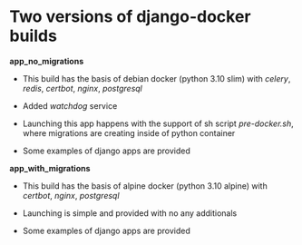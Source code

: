 <h1>Two versions of django-docker builds</h1>

**app_no_migrations**

- This build has the basis of debian docker (python 3.10 slim) with *celery*, *redis*, *certbot*, *nginx*, *postgresql*

- Added *watchdog* service

- Launching this app happens with the support of sh script *pre-docker.sh*, where migrations are creating inside of python container

- Some examples of django apps are provided


**app_with_migrations**

- This build has the basis of alpine docker (python 3.10 alpine) with *certbot*, *nginx*, *postgresql*

- Launching is simple and provided with no any additionals

- Some examples of django apps are provided
